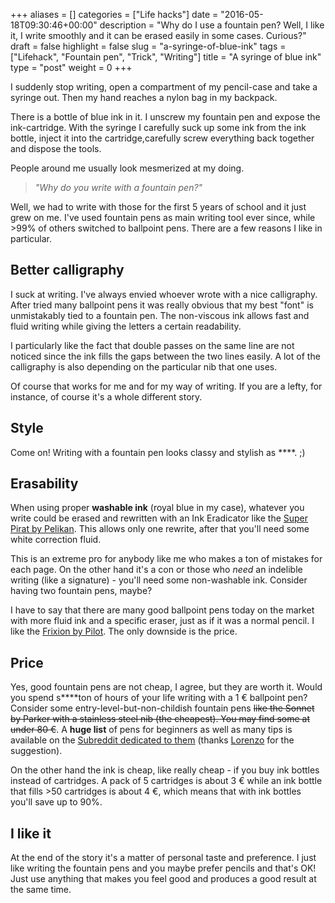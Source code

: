 +++
aliases      = []
categories   = ["Life hacks"]
date         = "2016-05-18T09:30:46+00:00"
description  = "Why do I use a fountain pen? Well, I like it, I write smoothly and it can be erased easily in some cases. Curious?"
draft        = false
highlight    = false
slug         = "a-syringe-of-blue-ink"
tags         = ["Lifehack", "Fountain pen", "Trick", "Writing"]
title        = "A syringe of blue ink"
type         = "post"
weight       = 0
+++


I suddenly stop writing, open a compartment of my pencil-case and take a syringe
out. Then my hand reaches a nylon bag in my backpack.

There is a bottle of blue ink in it. I unscrew my fountain pen and expose the
ink-cartridge. With the syringe I carefully suck up some ink from the ink
bottle, inject it into the cartridge,carefully screw everything back together
and dispose the tools.

People around me usually look mesmerized at my doing.

> _"Why do you write with a fountain pen?"_

Well, we had to write with those for the first 5 years of school and it just
grew on me. I've used fountain pens as main writing tool ever since, while >99%
of others switched to ballpoint pens. There are a few reasons I like in
particular.


## Better calligraphy

I suck at writing. I've always envied whoever wrote with a nice
calligraphy. After tried many ballpoint pens it was really obvious that my best
"font" is unmistakably tied to a fountain pen. The non-viscous ink allows fast
and fluid writing while giving the letters a certain readability.

I particularly like the fact that double passes on the same line are not noticed
since the ink fills the gaps between the two lines easily. A lot of the
calligraphy is also depending on the particular nib that one uses.

Of course that works for me and for my way of writing. If you are a lefty, for
instance, of course it's a whole different story.


## Style

Come on! Writing with a fountain pen looks classy and stylish as \*\*\*\*. ;)


## Erasability

When using proper **washable ink** (royal blue in my case), whatever you write
could be erased and rewritten with an Ink Eradicator like the
[Super Pirat by Pelikan](http://www.pelikan.com/pulse/Pulsar/en_US_INTL.Store.displayStore.151333./ink-eradicator-super-sheriff-and-super-pirat). This
allows only one rewrite, after that you'll need some white correction fluid.

This is an extreme pro for anybody like me who makes a ton of mistakes for each
page. On the other hand it's a con or those who _need_ an indelible writing
(like a signature) - you'll need some non-washable ink. Consider having two
fountain pens, maybe?

I have to say that there are many good ballpoint pens today on the market with
more fluid ink and a specific eraser, just as if it was a normal pencil. I like
the
[Frixion by Pilot](http://pilotpen.us/categories/frixion-erasable-ink-pens/). The
only downside is the price.


## Price

Yes, good fountain pens are not cheap, I agree, but they are worth it. Would you
spend s\*\*\*\*ton of hours of your life writing with a 1 € ballpoint pen? Consider
some entry-level-but-non-childish fountain pens <del>like the Sonnet by Parker
with a stainless steel nib (the cheapest). You may find some at under 80
€</del>. A **huge list** of pens for beginners as well as many tips is available
on the
[Subreddit dedicated to them](https://www.reddit.com/r/fountainpens/wiki/index)
(thanks [Lorenzo](https://twitter.com/j0ined/status/732879556584046593) for the
suggestion).

On the other hand the ink is cheap, like really cheap - if you buy ink bottles
instead of cartridges. A pack of 5 cartridges is about 3 € while an ink bottle
that fills >50 cartridges is about 4 €, which means that with ink bottles you'll
save up to 90%.


## I like it

At the end of the story it's a matter of personal taste and preference. I just
like writing the fountain pens and you maybe prefer pencils and that's OK! Just
use anything that makes you feel good and produces a good result at the same
time.

